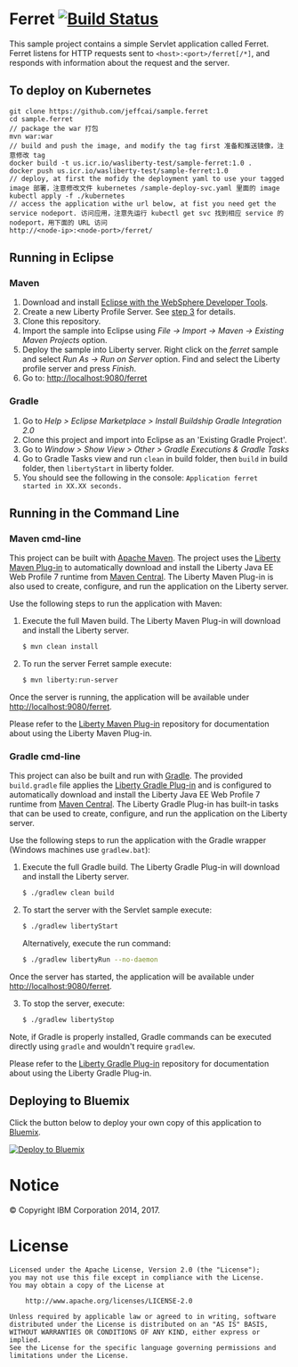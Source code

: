Ferret [![Build Status](https://travis-ci.org/WASdev/sample.ferret.svg?branch=master)](https://travis-ci.org/WASdev/sample.ferret)
======

This sample project contains a simple Servlet application called Ferret. Ferret listens for HTTP requests sent to `<host>:<port>/ferret[/*]`, and responds with information about the request and the server.

## To deploy on Kubernetes

```
git clone https://github.com/jeffcai/sample.ferret
cd sample.ferret
// package the war 打包
mvn war:war
// build and push the image, and modify the tag first 准备和推送镜像，注意修改 tag
docker build -t us.icr.io/wasliberty-test/sample-ferret:1.0 .
docker push us.icr.io/wasliberty-test/sample-ferret:1.0
// deploy, at first the mofidy the deployment yaml to use your tagged image 部署，注意修改文件 kubernetes /sample-deploy-svc.yaml 里面的 image
kubectl apply -f ./kubernetes
// access the application withe url below, at fist you need get the service nodeport. 访问应用，注意先运行 kubectl get svc 找到相应 service 的 nodeport，用下面的 URL 访问
http://<node-ip>:<node-port>/ferret/
```

## Running in Eclipse

### Maven
1. Download and install [Eclipse with the WebSphere Developer Tools](https://developer.ibm.com/wasdev/downloads/liberty-profile-using-eclipse/).
2. Create a new Liberty Profile Server. See [step 3](https://developer.ibm.com/wasdev/downloads/liberty-profile-using-eclipse/) for details.
3. Clone this repository.
4. Import the sample into Eclipse using *File -> Import -> Maven -> Existing Maven Projects* option.
5. Deploy the sample into Liberty server. Right click on the *ferret* sample and select *Run As -> Run on Server* option. Find and select the Liberty profile server and press *Finish*.
6. Go to: [http://localhost:9080/ferret][]

### Gradle
1. Go to *Help > Eclipse Marketplace > Install Buildship Gradle Integration 2.0*
2. Clone this project and import into Eclipse as an 'Existing Gradle Project'.
3. Go to *Window > Show View > Other > Gradle Executions & Gradle Tasks*
4. Go to Gradle Tasks view and run `clean` in build folder, then `build` in build folder, then `libertyStart` in liberty folder.
5. You should see the following in the console: `Application ferret started in XX.XX seconds.`

## Running in the Command Line

### Maven cmd-line
This project can be built with [Apache Maven](http://maven.apache.org/). 
The project uses the [Liberty Maven Plug-in][] to automatically download and install the Liberty Java EE Web Profile 7 runtime from [Maven Central][]. 
The Liberty Maven Plug-in is also used to create, configure, and run the application on the Liberty server. 

Use the following steps to run the application with Maven:

1. Execute the full Maven build. The Liberty Maven Plug-in will download and install the Liberty server.
    ```bash
    $ mvn clean install
    ```

2. To run the server 
Ferret sample execute:
    ```bash
    $ mvn liberty:run-server
    ```

Once the server is running, the application will be available under [http://localhost:9080/ferret][].

Please refer to the [Liberty Maven Plug-in][] repository for documentation about using the Liberty Maven Plug-in.

### Gradle cmd-line

This project can also be built and run with [Gradle](https://gradle.org/). 
The provided `build.gradle` file applies the [Liberty Gradle Plug-in][] and is configured to automatically download and install the Liberty Java EE Web Profile 7 runtime from [Maven Central][]. 
The Liberty Gradle Plug-in has built-in tasks that can be used to create, configure, and run the application on the Liberty server.
  
Use the following steps to run the application with the Gradle wrapper (Windows machines use `gradlew.bat`):

1. Execute the full Gradle build. The Liberty Gradle Plug-in will download and install the Liberty server.
    ```bash
    $ ./gradlew clean build
    ```
    
2. To start the server with the Servlet sample execute:
    ```bash
    $ ./gradlew libertyStart
    ```
    
    Alternatively, execute the run command:
    ```bash
    $ ./gradlew libertyRun --no-daemon
    ```
    
Once the server has started, the application will be available under [http://localhost:9080/ferret][].

3. To stop the server, execute:
    ```bash
    $ ./gradlew libertyStop
    ```  

Note, if Gradle is properly installed, Gradle commands can be executed directly using `gradle` and wouldn't require `gradlew`.

Please refer to the [Liberty Gradle Plug-in][] repository for documentation about using the Liberty Gradle Plug-in.

## Deploying to Bluemix

Click the button below to deploy your own copy of this application to [Bluemix](https://bluemix.net).

[![Deploy to Bluemix](https://bluemix.net/deploy/button.png)](https://bluemix.net/deploy?repository=https://github.com/WASdev/sample.ferret.git)

# Notice

© Copyright IBM Corporation 2014, 2017.

# License

```text
Licensed under the Apache License, Version 2.0 (the "License");
you may not use this file except in compliance with the License.
You may obtain a copy of the License at

    http://www.apache.org/licenses/LICENSE-2.0

Unless required by applicable law or agreed to in writing, software
distributed under the License is distributed on an "AS IS" BASIS,
WITHOUT WARRANTIES OR CONDITIONS OF ANY KIND, either express or implied.
See the License for the specific language governing permissions and
limitations under the License.
````

[Liberty Maven Plug-in]: https://github.com/WASdev/ci.maven
[Liberty Gradle Plug-in]: https://github.com/WASdev/ci.gradle
[Maven Central]: http://search.maven.org/#search%7Cga%7C1%7Ccom.ibm.websphere.appserver.runtime
[http://localhost:9080/ferret]: http://localhost:9080/ferret
